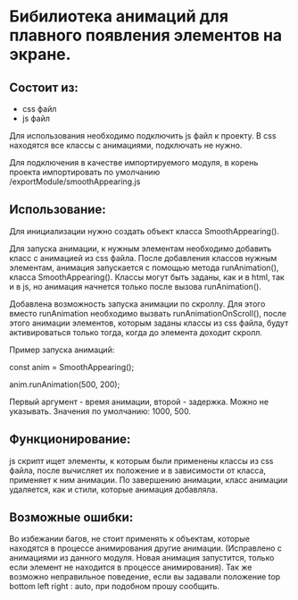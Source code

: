 # Бибилиотека анимаций для плавного появления элементов на экране.

## Состоит из: 

* css файл
* js файл

Для использования необходимо подключить js файл к проекту.
В css находятся все классы с анимациями, подключать не нужно.

Для подключения в качестве импортируемого модуля, в корень проекта импортировать по умолчанию
/exportModule/smoothAppearing.js 

## Использование:

Для инициализации нужно создать объект класса SmoothAppearing().

Для запуска анимации, к нужным элементам необходимо добавить класс с анимацией из css файла. После добавления классов нужным элементам, анимация запускается с помощью метода runAnimation(), класса SmoothAppearing().
Классы могут быть заданы, как и в html, так и в js, но анимация начнется только после вызова runAnimation().

Добавлена возможность запуска анимации по скроллу. Для этого вместо runAnimation необходимо вызвать runAnimationOnScroll(), после этого анимации элементов, которым заданы классы из css файла, будут активироваться только тогда, когда до элемента доходит скролл.

Пример запуска анимаций:

const anim = SmoothAppearing();

anim.runAnimation(500, 200);

Первый аргумент - время анимации, второй - задержка.
Можно не указывать. Значения по умолчанию: 1000, 500.

## Функционирование:

js скрипт ищет элементы, к которым были применены классы из css файла, после вычисляет их положение и в зависимости от класса, применяет к ним анимации. По завершению анимации, класс анимации удаляется, как и стили, которые анимация добавляла.

## Возможные ошибки:

Во избежании багов, не стоит применять к объектам, которые находятся в процессе анимирования другие анимации. (Исправлено с анимациями из данного модуля. Новая анимация запустится, только если элемент не находится в процессе анимирования).
Так же возможно неправильное поведение, если вы задавали положение top bottom left right : auto,
при подобном прошу сообщить.
